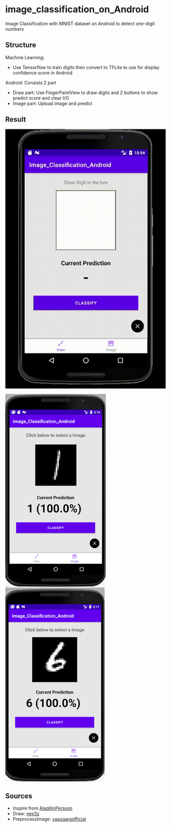 # image_classification_on_Android
Image Classification with MNIST dataset on Android to detect one-digit numbers

## Structure
Machine Learning:
- Use Tensorflow to train digits then convert to TFLite to use for display confidence score in Android

Android: Consists 2 part
- Draw part: Use FingerPaintView to draw digits and 2 buttons to show predict score and clear I/O
- Image part: Upload image and predict


## Result
![result](result/draw.gif)

![result](result/image.PNG)
![result](result/image2.PNG)

## Sources
- Inspire from [AladdinPersson](https://github.com/aladdinpersson/HelloMnist)
- Draw: [nex3z](https://github.com/nex3z/tflite-mnist-android)
- PreprocessImage: [vasugargofficial](https://github.com/vasugargofficial/Image-Classification-Mobilenet-AndroidDemo/blob/master/app/src/main/java/com/example/imageclassificationdemo/MainActivity.java)